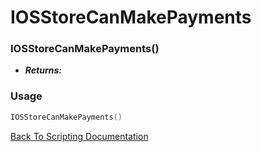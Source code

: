 # IOSStoreCanMakePayments

### IOSStoreCanMakePayments()
- ***Returns:*** 

### Usage

```Lua
IOSStoreCanMakePayments()
```


[Back To Scripting Documentation](../README.md)
